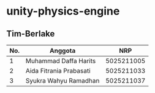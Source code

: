 # unity-physics-engine

## Tim-Berlake

| No. | Anggota               | NRP          |
|-----|----------------------------|--------------|
| 1   | Muhammad Daffa Harits      | 5025211005  |
| 2   | Aida Fitrania Prabasati    | 5025211033  |
| 3   | Syukra Wahyu Ramadhan      | 5025211037   |
